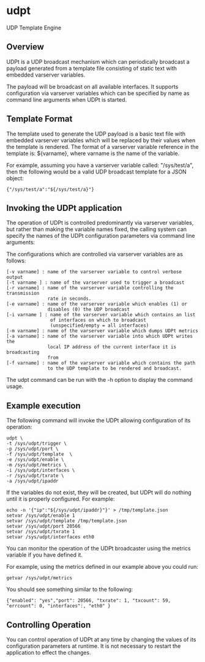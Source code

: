 # udpt
UDP Template Engine

## Overview

UDPt is a UDP broadcast mechanism which can periodically broadcast
a payload generated from a template file consisting of static text
with embedded varserver variables.

The payload will be broadcast on all available interfaces.  It supports
configuration via varserver variables which can be specified by name
as command line arguments when UDPt is started.

## Template Format

The template used to generate the UDP payload is a basic text file with
embedded varserver variables which will be replaced by their values when
the template is rendered.  The format of a varserver variable reference
in the template is: ${varname}, where varname is the name of the variable.

For example, assuming you have a varserver variable called: "/sys/test/a",
then the following would be a valid UDP broadcast template for a JSON object:

```
{"/sys/test/a":"${/sys/test/a}"}
```

## Invoking the UDPt application

The operation of UDPt is controlled predominantly via varserver variables,
but rather than making the variable names fixed, the calling system
can specify the names of the UDPt configuration parameters via command
line arguments:

The configurations which are controlled via varserver variables are as follows:

    [-v varname] : name of the varserver variable to control verbose output
    [-t varname ] : name of the varserver used to trigger a broadcast
    [-r varname] : name of the varserver variable controlling the transmission
                   rate in seconds.
    [-e varname] : name of the varserver variable which enables (1) or
                   disables (0) the UDP broadcast
    [-i varname ] : name of the varserver variable which contains an list
                    of interfaces on which to broadcast
                    (unspecified/empty = all interfaces)
    [-m varname] : name of the varserver variable which dumps UDPt metrics
    [-a varname] : name of the varserver variable into which UDPt writes the
                   local IP address of the current interface it is broadcasting
                   from
    [-f varname] : name of the varserver variable which contains the path
                   to the UDP template to be rendered and broadcast.

The udpt command can be run with the -h option to display the command usage.

## Example execution

The following command will invoke the UDPt allowing configuration of its
operation:

```
udpt \
-t /sys/udpt/trigger \
-p /sys/udpt/port \
-f /sys/udpt/template  \
-e /sys/udpt/enable \
-m /sys/udpt/metrics \
-i /sys/udpt/interfaces \
-r /sys/udpt/txrate \
-a /sys/udpt/ipaddr
```

If the variables do not exist, they will be created, but UDPt will do
nothing until it is properly configured.  For example:

```
echo -n '{"ip":"${/sys/udpt/ipaddr}"}' > /tmp/template.json
setvar /sys/udpt/enable 1
setvar /sys/udpt/template /tmp/template.json
setvar /sys/udpt/port 20566
setvar /sys/udpt/txrate 1
setvar /sys/udpt/interfaces eth0
```

You can monitor the operation of the UDPt broadcaster using the metrics
variable if you have defined it.

For example, using the metrics defined in our example above you could run:

```
getvar /sys/udpt/metrics
```

You should see something similar to the following:

```
{"enabled": "yes","port": 20566, "txrate": 1, "txcount": 59, "errcount": 0, "interfaces":, "eth0" }
```

## Controlling Operation

You can control operation of UDPt at any time by changing
the values of its configuration parameters at runtime.
It is not necessary to restart the application to effect
the changes.